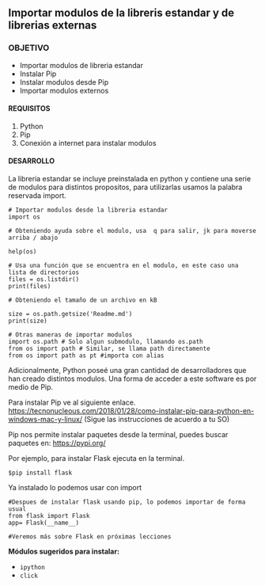 ## Importar modulos de la libreris estandar y de librerias externas

### OBJETIVO

- Importar modulos de libreria estandar
- Instalar Pip
- Instalar modulos desde Pip
- Importar modulos externos

#### REQUISITOS

1. Python
2. Pip 
3. Conexión a internet para instalar modulos

#### DESARROLLO

La libreria estandar se incluye preinstalada en python y contiene una serie de modulos para distintos propositos, para utilizarlas usamos la palabra reservada import.

```
# Importar modulos desde la libreria estandar
import os 

# Obteniendo ayuda sobre el modulo, usa  q para salir, jk para moverse arriba / abajo

help(os)

# Usa una función que se encuentra en el modulo, en este caso una lista de directorios
files = os.listdir()
print(files)

# Obteniendo el tamaño de un archivo en kB   

size = os.path.getsize('Readme.md')
print(size)

# Otras maneras de importar modulos
import os.path # Solo algun submodulo, llamando os.path
from os import path # Similar, se llama path directamente
from os import path as pt #importa con alias
```
Adicionalmente, Python poseé una gran cantidad de desarrolladores que han creado distintos modulos. Una forma de acceder a este software es por medio de Pip.

Para instalar Pip ve al siguiente enlace.
https://tecnonucleous.com/2018/01/28/como-instalar-pip-para-python-en-windows-mac-y-linux/
(Sigue las instrucciones de acuerdo a tu SO)

Pip nos permite instalar paquetes desde la terminal, puedes buscar paquetes en: https://pypi.org/

Por ejemplo, para instalar Flask ejecuta en la terminal.
```
$pip install flask
```
Ya instalado lo podemos usar con import 
```
#Despues de instalar flask usando pip, lo podemos importar de forma usual
from flask import Flask
app= Flask(__name__)

#Veremos más sobre Flask en próximas lecciones

```

**Módulos sugeridos para instalar:**

- `ipython`
- `click`
